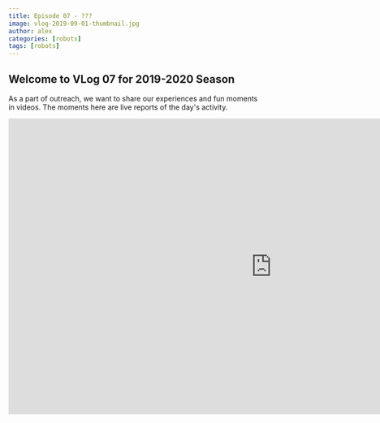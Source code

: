 ```yaml
---
title: Episode 07 - ???
image: vlog-2019-09-01-thumbnail.jpg
author: alex
categories: [robots]
tags: [robots]
---
```


## Welcome to VLog 07 for 2019-2020 Season
As a part of outreach, we want to share our experiences and fun moments in videos. The moments here are live reports of the day's activity.

<iframe width="1036" height="583" src="https://www.youtube.com/embed/qPZT2MmxcJ0" frameborder="0" allow="accelerometer; autoplay; encrypted-media; gyroscope; picture-in-picture" allowfullscreen data-uk-responsive></iframe>

